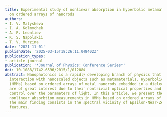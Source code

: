 ```yaml
---
title: Experimental study of nonlinear absorption in hyperbolic metamaterials based
  on ordered arrays of nanorods
authors:
- I. V. Malysheva
- I. A. Kolmychek
- A. P. Leontiev
- K. S. Napolskii
- T. V. Murzina
date: '2021-11-01'
publishDate: '2025-03-15T18:26:11.048402Z'
publication_types:
- article-journal
publication: '*Journal of Physics: Conference Series*'
doi: 10.1088/1742-6596/2015/1/012086
abstract: Nanophotonics is a rapidly developing branch of physics that studies light
  interaction with nanoscaled objects such as metamaterials. Hyperbolic metamaterials
  (HMMs) based on ordered arrays of metal nanorods embedded in a dielectric matrix
  are of great interest due to their nontrivial optical properties and abilities to
  control over the parameters of light. In this article, we present the results of
  nonlinear absorbtion measurements in HMMs based on ordered arrays of silver nanorods.
  The main finding consists in the spectral vicinity of Epsilon-Near-Zero and Epsilon-Near-Pole
  features.
---
```

